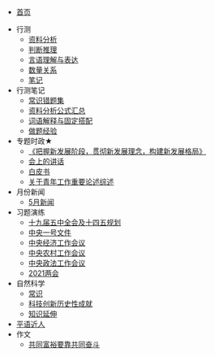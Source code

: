 <!-- 侧边导航栏 -->
* [首页](README)
<!-- 加一个斜杠在是寻找文件夹，不加斜杠是寻找文件 -->
* 行测
    * [资料分析](xc/zlfx)
    * [判断推理](xc/pdtl)
    * [言语理解与表达](xc/yyljybd)
    * [数量关系](xc/slgx)
    * [笔记](xc/bj)
* 行测笔记
    * [常识错题集](xcjb/csctj)
    * [资料分析公式汇总](xcbj/zlfxgshz)
    * [词语解释与固定搭配](xcbj/cyjsygddp)
    * [做题经验](xcbj/ztjy)
* 专题时政★
    * [《把握新发展阶段，贯彻新发展理念，构建新发展格局》](ztsz/bwxfzjdgcxfzlngjxfzgj)
    * [会上的讲话](ztsz/hsdjh)
    * [白皮书](ztsz/bps)
    * [关于青年工作重要论述综述](ztsz/gyqngzzylszs)
* 月份新闻
    * [5月新闻](yfxw/5y)
* 习题演练
    * [十九届五中全会及十四五规划](xtyl/sjjwzqhjsswgh)
    * [中央一号文件](xtyl/zyyhwj)
    * [中央经济工作会议](xtyl/zyjjgzhy)
    * [中央农村工作会议](xtyl/zyncgzhy)
    * [中央政法工作会议](xtyl/zyzfgzhy)
    * [2021两会](xtyl/2021lh)
* 自然科学
    * [常识](zrkx/)
    * [科技创新历史性成就](zrkx/kjcxlsxcj)
    * [知识延伸](zrkx/zsys)
* [平语近人](pyjr)
* 作文
    * [共同富裕要靠共同奋斗](zw/gtfyykgtfd)
